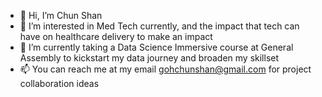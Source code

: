 - 👋 Hi, I’m Chun Shan
- 👀 I’m interested in Med Tech currently, and the impact that tech can have on healthcare delivery to make an impact
- 🌱 I’m currently taking a Data Science Immersive course at General Assembly to kickstart my data journey and broaden my skillset
- 📫 You can reach me at my email gohchunshan@gmail.com for project collaboration ideas

<!---
gohchunshan/gohchunshan is a ✨ special ✨ repository because its `README.md` (this file) appears on your GitHub profile.
You can click the Preview link to take a look at your changes.
--->
